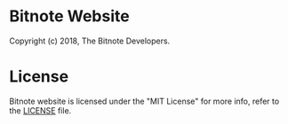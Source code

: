 # Bitnote Website

Copyright (c) 2018, The Bitnote Developers.

# License

Bitnote website is licensed under the "MIT License" for more info, refer to the [LICENSE](LICENSE) file.
